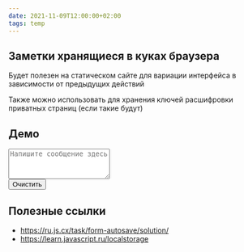 ```yaml
---
date: 2021-11-09T12:00:00+02:00
tags: temp
---
```


## Заметки хранящиеся в куках браузера

Будет полезен на статическом сайте для вариации интерфейса в зависимости от предыдущих действий

Также можно использовать для хранения ключей расшифровки приватных страниц (если такие будут)

## Демо

<div markdown="0">
<textarea style="width:200px; height: 60px;" id="area" placeholder="Напишите сообщение здесь"></textarea>
<br>
<button onclick="localStorage.removeItem('area');area.value=''">Очистить</button>
<script>
    area.value = localStorage.getItem('area');
    area.oninput = () => {
      localStorage.setItem('area', area.value)
    };
</script>
</div> 

## Полезные ссылки

- <https://ru.js.cx/task/form-autosave/solution/>
- <https://learn.javascript.ru/localstorage>
